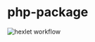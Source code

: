 # php-package
![hexlet workflow](https://github.com/nightguard322/hexletCI/blob/c7d6ac748b9c5e0803878e1f6f84f9d587cf3e74/.github/workflows/start.yml)